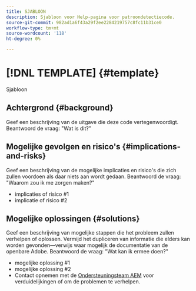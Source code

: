 ```yaml
---
title: SJABLOON
description: Sjabloon voor Help-pagina voor patroondetectiecode.
source-git-commit: 982ad1a6f43a29f2ee2284219757c8fc11b31ce0
workflow-type: tm+mt
source-wordcount: '118'
ht-degree: 0%

---
```



# [!DNL TEMPLATE] {#template}

Sjabloon

## Achtergrond {#background}

Geef een beschrijving van de uitgave die deze code vertegenwoordigt.
Beantwoord de vraag: &quot;Wat is dit?&quot;

## Mogelijke gevolgen en risico&#39;s {#implications-and-risks}

Geef een beschrijving van de mogelijke implicaties en risico&#39;s die zich zullen voordoen als daar niets aan wordt gedaan.
Beantwoord de vraag: &quot;Waarom zou ik me zorgen maken?&quot;

* implicaties of risico #1
* implicatie of risico #2

## Mogelijke oplossingen {#solutions}

Geef een beschrijving van mogelijke stappen die het probleem zullen verhelpen of oplossen. Vermijd het dupliceren van informatie die elders kan worden gevonden—verwijs waar mogelijk de documentatie van de openbare Adobe.
Beantwoord de vraag: &quot;Wat kan ik ermee doen?&quot;

* mogelijke oplossing #1
* mogelijke oplossing #2
* Contact opnemen met de [Ondersteuningsteam AEM](https://helpx.adobe.com/enterprise/using/support-for-experience-cloud.html) voor verduidelijkingen of om de problemen te verhelpen.
